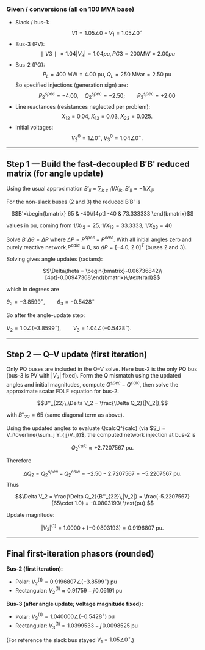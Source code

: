 ### Given / conversions (all on 100 MVA base)

- Slack / bus-1: $$V1=1.05∠0∘V_1 = 1.05\angle 0^\circ$$
- Bus-3 (PV): $$∣V3∣=1.04|V_3|=1.04pu, PG3=200 MW=2.00 pu$$
- Bus-2 (PQ):  
$$P_L=400\ \text{MW}=4.00\ \text{pu},\; Q_L=250\ \text{MVar}=2.50\ \text{pu}$$ So specified injections (generation sign) are:   $$P_2^{spec}=-4.00,\quad Q_2^{spec}=-2.50;\qquad P_3^{spec}=+2.00$$
- Line reactances (resistances neglected per problem):  
$$X_{12}=0.04,\;X_{13}=0.03,\;X_{23}=0.025.$$
- Initial voltages: 
$$V_2^0=1\angle0^\circ,\;V_3^0=1.04\angle0^\circ.$$

---

## Step 1 — Build the fast-decoupled B′B' reduced matrix (for angle update)

Using the usual approximation 
$B'_{ii}=\sum_{k\ne i}1/X_{ik},\; B'_{ij}=-1/X_{ij}:$

For the non-slack buses (2 and 3) the reduced B′B' is

$$B'=\begin{bmatrix} 65 & -40\\[4pt] -40 & 73.333333 \end{bmatrix}$$

values in pu, coming from $1/X_{12}=25,\;1/X_{13}=33.3333,\;1/X_{23}=40$

Solve $B'\,\Delta\theta = \Delta P$ where $\Delta P = P^{spec}-P^{calc}$. With all initial angles zero and purely reactive network,$P^{calc}\approx0$, so $\Delta P = [ -4.0,\; 2.0]^T$ (buses 2 and 3).

Solving gives angle updates (radians):

$$\Delta\theta = \begin{bmatrix}-0.06736842\\[4pt]-0.00947368\end{bmatrix}\;\text{rad}$$

which in degrees are

$\theta_2 = -3.8599^\circ,\qquad \theta_3=-0.5428^\circ$

So after the angle-update step:

$V_2 = 1.0\angle(-3.8599^\circ),\qquad V_3 = 1.04\angle(-0.5428^\circ).$

---

## Step 2 — Q–V update (first iteration)

Only PQ buses are included in the Q–V solve. Here bus-2 is the only PQ bus (bus-3 is PV with $|V_3|$ fixed). Form the Q mismatch using the updated angles and initial magnitudes, compute $Q^{spec}-Q^{calc}$, then solve the approximate scalar FDLF equation for bus-2:

$$B''_{22}\,\Delta V_2 = \frac{\Delta Q_2}{|V_2|},$$

with $B''_{22}=65$ (same diagonal term as above).

Using the updated angles to evaluate QcalcQ^{calc} (via $S_i = V_i\overline{\sum_j Y_{ij}V_j})$, the computed network injection at bus-2 is

$$Q_{2}^{calc} \approx +2.7207567\ \text{pu}.$$

Therefore

$$\Delta Q_2 = Q_{2}^{spec}-Q_{2}^{calc} = -2.50 - 2.7207567 = -5.2207567\ \text{pu}.
$$
Thus

$$\Delta V_2 = \frac{\Delta Q_2}{B''_{22}\,|V_2|} = \frac{-5.2207567}{65\cdot 1.0} = -0.0803193\ \text{pu}.$$

Update magnitude:

$$|V_2|^{(1)} = 1.0000 + (-0.0803193) = 0.9196807\ \text{pu}.$$

---

## Final **first-iteration** phasors (rounded)

**Bus-2 (first iteration):**

- Polar: $V_2^{(1)} = 0.9196807\angle(-3.8599^\circ)\ \text{pu}$    
- Rectangular: $V_2^{(1)} \approx 0.91759 - j\,0.06191\ \text{pu}$

**Bus-3 (after angle update; voltage magnitude fixed):**

- Polar: $V_3^{(1)} = 1.040000\angle(-0.5428^\circ)\ \text{pu}$    
- Rectangular: $V_3^{(1)} \approx 1.0399533 - j\,0.0098525\ \text{pu}$

(For reference the slack bus stayed $V_1=1.05\angle0^\circ$.)
